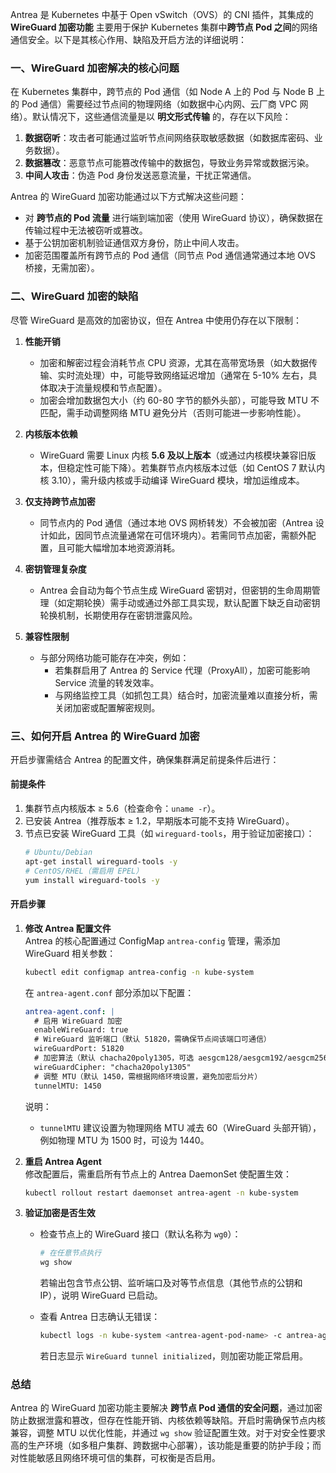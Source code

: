 Antrea 是 Kubernetes 中基于 Open vSwitch（OVS）的 CNI 插件，其集成的 **WireGuard 加密功能** 主要用于保护 Kubernetes 集群中**跨节点 Pod 之间**的网络通信安全。以下是其核心作用、缺陷及开启方法的详细说明：


### **一、WireGuard 加密解决的核心问题**
在 Kubernetes 集群中，跨节点的 Pod 通信（如 Node A 上的 Pod 与 Node B 上的 Pod 通信）需要经过节点间的物理网络（如数据中心内网、云厂商 VPC 网络）。默认情况下，这些通信流量是以 **明文形式传输** 的，存在以下风险：  
1. **数据窃听**：攻击者可能通过监听节点间网络获取敏感数据（如数据库密码、业务数据）。  
2. **数据篡改**：恶意节点可能篡改传输中的数据包，导致业务异常或数据污染。  
3. **中间人攻击**：伪造 Pod 身份发送恶意流量，干扰正常通信。  

Antrea 的 WireGuard 加密功能通过以下方式解决这些问题：  
- 对 **跨节点的 Pod 流量** 进行端到端加密（使用 WireGuard 协议），确保数据在传输过程中无法被窃听或篡改。  
- 基于公钥加密机制验证通信双方身份，防止中间人攻击。  
- 加密范围覆盖所有跨节点的 Pod 通信（同节点 Pod 通信通常通过本地 OVS 桥接，无需加密）。  


### **二、WireGuard 加密的缺陷**
尽管 WireGuard 是高效的加密协议，但在 Antrea 中使用仍存在以下限制：  

1. **性能开销**  
   - 加密和解密过程会消耗节点 CPU 资源，尤其在高带宽场景（如大数据传输、实时流处理）中，可能导致网络延迟增加（通常在 5-10% 左右，具体取决于流量规模和节点配置）。  
   - 加密会增加数据包大小（约 60-80 字节的额外头部），可能导致 MTU 不匹配，需手动调整网络 MTU 避免分片（否则可能进一步影响性能）。  

2. **内核版本依赖**  
   - WireGuard 需要 Linux 内核 **5.6 及以上版本**（或通过内核模块兼容旧版本，但稳定性可能下降）。若集群节点内核版本过低（如 CentOS 7 默认内核 3.10），需升级内核或手动编译 WireGuard 模块，增加运维成本。  

3. **仅支持跨节点加密**  
   - 同节点内的 Pod 通信（通过本地 OVS 网桥转发）不会被加密（Antrea 设计如此，因同节点流量通常在可信环境内）。若需同节点加密，需额外配置，且可能大幅增加本地资源消耗。  

4. **密钥管理复杂度**  
   - Antrea 会自动为每个节点生成 WireGuard 密钥对，但密钥的生命周期管理（如定期轮换）需手动或通过外部工具实现，默认配置下缺乏自动密钥轮换机制，长期使用存在密钥泄露风险。  

5. **兼容性限制**  
   - 与部分网络功能可能存在冲突，例如：  
     - 若集群启用了 Antrea 的 Service 代理（ProxyAll），加密可能影响 Service 流量的转发效率。  
     - 与网络监控工具（如抓包工具）结合时，加密流量难以直接分析，需关闭加密或配置解密规则。  


### **三、如何开启 Antrea 的 WireGuard 加密**
开启步骤需结合 Antrea 的配置文件，确保集群满足前提条件后进行：  


#### **前提条件**  
1. 集群节点内核版本 ≥ 5.6（检查命令：`uname -r`）。  
2. 已安装 Antrea（推荐版本 ≥ 1.2，早期版本可能不支持 WireGuard）。  
3. 节点已安装 WireGuard 工具（如 `wireguard-tools`，用于验证加密接口）：  
   ```bash
   # Ubuntu/Debian
   apt-get install wireguard-tools -y
   # CentOS/RHEL（需启用 EPEL）
   yum install wireguard-tools -y
   ```  


#### **开启步骤**  
1. **修改 Antrea 配置文件**  
   Antrea 的核心配置通过 ConfigMap `antrea-config` 管理，需添加 WireGuard 相关参数：  
   ```bash
   kubectl edit configmap antrea-config -n kube-system
   ```  

   在 `antrea-agent.conf` 部分添加以下配置：  
   ```yaml
   antrea-agent.conf: |
     # 启用 WireGuard 加密
     enableWireGuard: true
     # WireGuard 监听端口（默认 51820，需确保节点间该端口可通信）
     wireGuardPort: 51820
     # 加密算法（默认 chacha20poly1305，可选 aesgcm128/aesgcm192/aesgcm256）
     wireGuardCipher: "chacha20poly1305"
     # 调整 MTU（默认 1450，需根据网络环境设置，避免加密后分片）
     tunnelMTU: 1450
   ```  

   说明：  
   - `tunnelMTU` 建议设置为物理网络 MTU 减去 60（WireGuard 头部开销），例如物理 MTU 为 1500 时，可设为 1440。  

2. **重启 Antrea Agent**  
   修改配置后，需重启所有节点上的 Antrea DaemonSet 使配置生效：  
   ```bash
   kubectl rollout restart daemonset antrea-agent -n kube-system
   ```  

3. **验证加密是否生效**  
   - 检查节点上的 WireGuard 接口（默认名称为 `wg0`）：  
     ```bash
     # 在任意节点执行
     wg show
     ```  
     若输出包含节点公钥、监听端口及对等节点信息（其他节点的公钥和 IP），说明 WireGuard 已启动。  

   - 查看 Antrea 日志确认无错误：  
     ```bash
     kubectl logs -n kube-system <antrea-agent-pod-name> -c antrea-agent | grep -i wireguard
     ```  
     若日志显示 `WireGuard tunnel initialized`，则加密功能正常启用。  


### **总结**  
Antrea 的 WireGuard 加密功能主要解决 **跨节点 Pod 通信的安全问题**，通过加密防止数据泄露和篡改，但存在性能开销、内核依赖等缺陷。开启时需确保节点内核兼容，调整 MTU 以优化性能，并通过 `wg show` 验证配置生效。对于对安全性要求高的生产环境（如多租户集群、跨数据中心部署），该功能是重要的防护手段；而对性能敏感且网络环境可信的集群，可权衡是否启用。